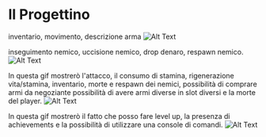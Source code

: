 # Il Progettino

inventario, movimento, descrizione arma
![Alt Text](part1.gif)

inseguimento nemico, uccisione nemico, drop denaro, respawn nemico.
![Alt Text](part2.gif)

In questa gif mostrerò l'attacco, il consumo di stamina, rigenerazione vita/stamina, inventario, morte e respawn dei nemici, possibilità di comprare armi da negoziante
possibilità di avere armi diverse in slot diversi e la morte del player.
![Alt Text](main.gif)

In questa gif mostrerò il fatto che posso fare level up, la presenza di achievements e la possibilità di utilizzare una console di comandi.
![Alt Text](other.gif)
